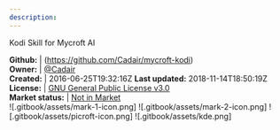 ```yaml
---
description: 
---
```

Kodi Skill for Mycroft AI



**Github:** | (https://github.com/Cadair/mycroft-kodi)  
**Owner:** | [@Cadair](https://github.com/Cadair)  
**Created:** | 2016-06-25T19:32:16Z  **Last updated:** 2018-11-14T18:50:19Z  
**License:** | [GNU General Public License v3.0](https://api.github.com/licenses/gpl-3.0)  
**Market status:** | [Not in Market](https://market.mycroft.ai/skill/)  
 ![.gitbook/assets/mark-1-icon.png]  ![.gitbook/assets/mark-2-icon.png]  ![.gitbook/assets/picroft-icon.png]  ![.gitbook/assets/kde.png]  
